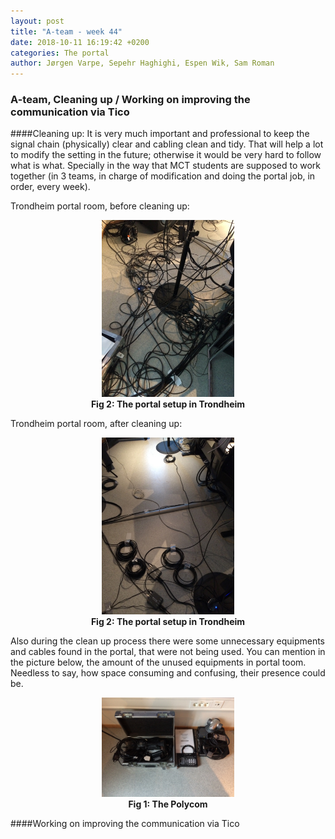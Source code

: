 ```yaml
---
layout: post
title: "A-team - week 44"
date: 2018-10-11 16:19:42 +0200
categories: The portal
author: Jørgen Varpe, Sepehr Haghighi, Espen Wik, Sam Roman
---
```


### A-team, Cleaning up / Working on improving the communication via Tico

####Cleaning up:
It is very much important and professional to keep the signal chain (physically) clear and cabling clean and tidy.
That will help a lot to modify the setting in the future; otherwise it would be very hard to follow what is what.
Specially in the way that MCT students are supposed to work together (in 3 teams, in charge of modification and doing the portal job, in order, every week).

Trondheim portal room, before cleaning up:
<figure align="middle">
<img src="/assets/img/Before.jpg" alt="Trondheim portal room, before cleaning up" width="50%">
<figcaption><strong>Fig 2: The portal setup in Trondheim</strong></figcaption>
</figure>

Trondheim portal room, after cleaning up:
<figure align="middle">
<img src="/assets/img/After.jpg" alt="Trondheim portal room, after cleaning up" width="50%">
<figcaption><strong>Fig 2: The portal setup in Trondheim</strong></figcaption>
</figure>

Also during the clean up process there were some unnecessary equipments and cables found in the portal, that were not being used.
You can mention in the picture below, the amount of the unused equipments in portal toom. Needless to say, how space consuming and confusing, their presence could be.

<figure align="middle">
<img src="/assets/img/Not_needed.jpg" alt="Unncessary equipments" width="50%">
<figcaption><strong>Fig 1: The Polycom</strong></figcaption>
</figure>

####Working on improving the communication via Tico
